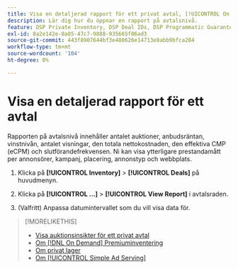 ```yaml
---
title: Visa en detaljerad rapport för ett privat avtal, [!UICONTROL On Demand] eller [!UICONTROL Simple Ad Serving]
description: Lär dig hur du öppnar en rapport på avtalsnivå.
feature: DSP Private Inventory, DSP Deal IDs, DSP Programmatic Guaranteed Deals, DSP On Demand Inventory, DSP Simple Ad Serving
exl-id: 8a2e142e-0a05-47c7-9888-935665f06ad3
source-git-commit: 443f8907644bf3e480626e14713e8abb9bfca284
workflow-type: tm+mt
source-wordcount: '104'
ht-degree: 0%

---
```


# Visa en detaljerad rapport för ett avtal

Rapporten på avtalsnivå innehåller antalet auktioner, anbudsräntan, vinstnivån, antalet visningar, den totala nettokostnaden, den effektiva CMP (eCPM) och slutförandefrekvensen. Ni kan visa ytterligare prestandamått per annonsörer, kampanj, placering, annonstyp och webbplats.

1. Klicka på **[!UICONTROL Inventory]** > **[!UICONTROL Deals]** på huvudmenyn.

1. Klicka på **[!UICONTROL ...]** > **[!UICONTROL View Report]** i avtalsraden.

1. (Valfritt) Anpassa datumintervallet som du vill visa data för.

>[!MORELIKETHIS]
>
>* [Visa auktionsinsikter för ett privat avtal](/help/dsp/inventory/private-deal-auction-insights.md)
>* [Om [!DNL On Demand] Premiuminventering](on-demand-inventory-about.md)
>* [Om privat lager](private-inventory-about.md)
>* [Om [!UICONTROL Simple Ad Serving]](simple-deal-about.md)
